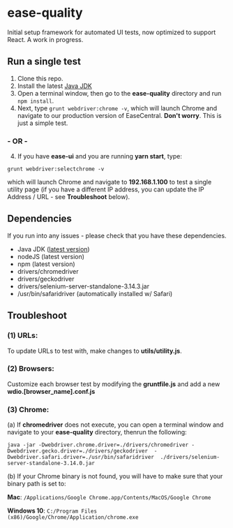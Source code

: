 # ease-quality

Initial setup framework for automated UI tests, now optimized to support React. A work in progress.

## Run a single test
1. Clone this repo.
2. Install the latest [Java JDK](http://www.oracle.com/technetwork/java/javase/downloads/jdk10-downloads-4416644.html)
3. Open a terminal window, then go to the **ease-quality** directory and run `npm install`.
4. Next, type `grunt webdriver:chrome -v`, which will launch Chrome and navigate to our production version of EaseCentral. **Don't worry**. This is just a simple test.

###  - OR - 

4. If you have **ease-ui** and you are running **yarn start**, type: 

`grunt webdriver:selectchrome -v`

which will launch Chrome and navigate to  **192.168.1.100** to test a single utility page (if you have a different IP address, you can update the IP Address / URL - see **Troubleshoot** below).

## Dependencies
If you run into any issues - please check that you have these dependencies.

- Java JDK ([latest version](http://www.oracle.com/technetwork/java/javase/downloads/jdk10-downloads-4416644.html))
- nodeJS (latest version)
- npm (latest version)
- drivers/chromedriver
- drivers/geckodriver
- drivers/selenium-server-standalone-3.14.3.jar
- /usr/bin/safaridriver (automatically installed w/ Safari)

## Troubleshoot
### (1) **URLs**:

To update URLs to test with, make changes to **utils/utility.js**.

### (2) **Browsers**:

Customize each browser test by modifying the **gruntfile.js** and add a new **wdio.[browser_name].conf.js**

### (3) **Chrome**: 

(a) If **chromedriver** does not execute, you can open a terminal window and navigate to your **ease-quality** directory, thenrun the following: 

`java -jar -Dwebdriver.chrome.driver=./drivers/chromedriver -Dwebdriver.gecko.driver=./drivers/geckodriver  -Dwebdriver.safari.driver=./usr/bin/safaridriver  ./drivers/selenium-server-standalone-3.14.0.jar`

(b) If your Chrome binary is not found, you will have to make sure that your binary path is set to:

**Mac**: `/Applications/Google Chrome.app/Contents/MacOS/Google Chrome`

**Windows 10**: `C:/Program Files (x86)/Google/Chrome/Application/chrome.exe`

